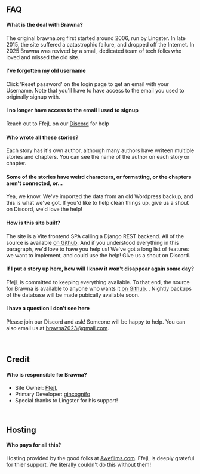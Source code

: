 ` `
## FAQ

#### What is the deal with Brawna?
The original brawna.org first started around 2006, run by Lingster. In late
2015, the site suffered a catastrophic failure, and dropped off the Internet.
In 2025 Brawna was revived by a small, dedicated team of tech folks who loved
and missed the old site.

#### I've forgotten my old username
Click 'Reset password' on the login page to get an email with your Username.
Note that you'll have to have access to the email you used to originally signup
with.

#### I no longer have access to the email I used to signup
Reach out to FfejL on our [Discord](https://discord.gg/WhZYbGMYXX) for help

#### Who wrote all these stories?
Each story has it's own author, although many authors have writeen multiple
stories and chapters. You can see the name of the author on each story or
chapter.

#### Some of the stories have weird characters, or formatting, or the chapters aren't connected, or...
Yea, we know. We've imported the data from an old Wordpress backup, and this is what we've got. If you'd like to help clean things up, give us a shout on Discord, we'd love the help!

#### How is this site built?
The site is a Vite frontend SPA calling a Django REST backend. All of the source is available [on Github](https://github.com/BrawnaNG). And if you understood everything in this paragraph, we'd love to have you help us! We've got a long list of features we want to implement, and could use the help! Give us a shout on Discord.

#### If I put a story up here, how will I know it won't disappear again some day?
FfejL is committed to keeping everything available. To that end, the source for Brawna is available to anyone who wants it [on Github](https://github.com/BrawnaNG). . Nightly backups of the database will be made pubically available soon.

#### I have a question I don't see here
Please join our Discord and ask! Someone will be happy to help. You can also email us at brawna2023@gmail.com.

####

` `
## Credit

#### Who is responsible for Brawna?
- Site Owner: [FfejL](mailto:brawna2023@gmail.com)
- Primary Developer: [gincognifo](https://www.deviantart.com/gincognifo2)
- Special thanks to Lingster for his support!


` `
## Hosting

#### Who pays for all this?
Hosting provided by the good folks at [Awefilms.com](https://awefilms.com).
FfejL is deeply grateful for thier support. We literally couldn't do this
without them!
